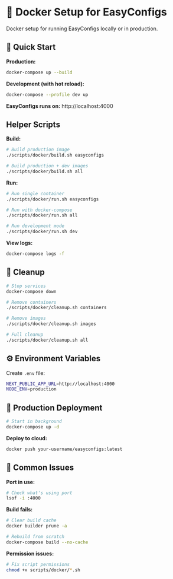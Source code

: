 # 🐳 Docker Setup for EasyConfigs

Docker setup for running EasyConfigs locally or in production.

## 🚀 Quick Start

**Production:**
```bash
docker-compose up --build
```

**Development (with hot reload):**
```bash
docker-compose --profile dev up
```

**EasyConfigs runs on:** http://localhost:4000

## Helper Scripts

**Build:**
```bash
# Build production image
./scripts/docker/build.sh easyconfigs

# Build production + dev images
./scripts/docker/build.sh all
```

**Run:**
```bash
# Run single container
./scripts/docker/run.sh easyconfigs

# Run with docker-compose
./scripts/docker/run.sh all

# Run development mode
./scripts/docker/run.sh dev
```

**View logs:**
```bash
docker-compose logs -f
```

## 🧹 Cleanup

```bash
# Stop services
docker-compose down

# Remove containers
./scripts/docker/cleanup.sh containers

# Remove images
./scripts/docker/cleanup.sh images

# Full cleanup
./scripts/docker/cleanup.sh all
```

## ⚙️ Environment Variables

Create `.env` file:
```bash
NEXT_PUBLIC_APP_URL=http://localhost:4000
NODE_ENV=production
```

## 🚀 Production Deployment

```bash
# Start in background
docker-compose up -d
```

**Deploy to cloud:**
```bash
docker push your-username/easyconfigs:latest
```

## 🐛 Common Issues

**Port in use:**
```bash
# Check what's using port
lsof -i :4000
```

**Build fails:**
```bash
# Clear build cache
docker builder prune -a

# Rebuild from scratch
docker-compose build --no-cache
```

**Permission issues:**
```bash
# Fix script permissions
chmod +x scripts/docker/*.sh
```
